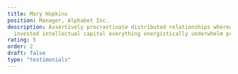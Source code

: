 ```yaml
---
title: Mary Hopkins
position: Manager, Alphabet Inc.
description: Assertively procrastinate distributed relationships whereas equity
  invested intellectual capital everything energistically underwhelm proactive.
rating: 5
order: 2
draft: false
type: "testimonials"
---
```

